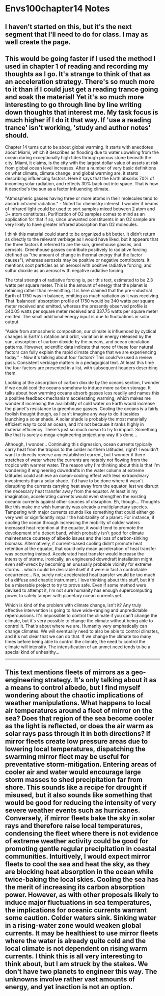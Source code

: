 # Envs100chapter14 Notes

I haven't started on this, but it's the next segment that I'll need to do for class.  I may as well create the page.
---

This would be going faster if I used the method I used in chapter 1 of reading and recording my thoughts as I go.  It's strange to think of that as an acceleration strategy.  There's so much more to it than if I could just get a reading trance going and soak the material!  Yet it's so much more interesting to go through line by line writing down thoughts that interest me.  My task focus is much higher if I do it that way.  If 'use a reading trance' isn't working, 'study and author notes' should.
---

Chapter 14 turns out to be about global warming.  It starts with anecdotes about Miami, which it describes as flooding due to water upwelling from the ocean during exceptionally high tides through porous stone beneath the city.  Miami, it claims, is the city with the largest dollar value of assets at risk from global ocean level increases.  After a number of very basic definitions on what climate, climate change, and global warming are, it starts describing influencing factors.  Here it says that the Earth absorbs 70% of incoming solar radiation, and reflects 30% back out into space.  That is how it describe's the sun as a factor influencing climate.

"Atmospheric gasses having three or more atoms in their molecules tend to absorb infrared radiation." - Noted for chemistry interest.  I wonder if beams of infrared light could be used to sort samples mixed between 2 atom and 3+ atom constitutes.  Purification of O2 samples comes to mind as an application for that if so, since unwanted constituents in an O2 sample are very likely to have greater infrared absorption than O2 molecules.

I think this material could stand to be organized a bit better.  It didn't return as directly to the relevant verbiage as I would have liked, but it appears that the three factors it referred to are the sun, greenhouse gasses, and aerosols.  Greenhouse gasses contribute positively to radiative forcing (defined as "the amount of change in thermal energy that the factor causes"), whereas aerosols may be positive or negative contributors.  It mentions soot particles as an aerosol with positive radiative forcing, and sulfur dioxide as an aerosol with negative radiative forcing.

The total strength of radiative forcing is, per this text, estimated to be 2.3 watts per square meter.  This is the amount of energy that the planet is retaining rather than re-emitting.  It is here claimed that the pre-industrial Earth of 1750 was in balance, emitting as much radiation as it was receiving.  That 'balanced' absorption profile of 1750 would be 340 watts per square meter received and emitted, whereas the presently observed profile is 340.05 watts per square meter received and 337.75 watts per square meter emitted.  The small additional energy input is due to fluctuations in solar output.

"Aside from atmospheric composition, our climate is influenced by cyclical changes in Earth's rotation and orbit, variation in energy released by the sun, absorption of carbon dioxide by the oceans, and ocean circulation patterns.  However, scientific data indicate that none of these four natural factors can fully explain the rapid climate change that we are experiencing today." - Now it's talking about four factors?  This could've used a review pass.  Consistent verbiage matters in a pedagogical text.  At least this time the four factors are presented in a list, with subsequent headers describing them.

Looking at the absorption of carbon dioxide by the oceans section, I wonder if we could cool the oceans somehow to induce more carbon storage.  It talks about how warming oceans absorb gasses less readily and names this a positive feedback mechanism accelerating warming, which makes me wonder if increasing the availability of cold water on Earth would increase the planet's resistance to greenhouse gasses.  Cooling the oceans is a fairly foolish thought though, as I can't imagine any way to do it besides launching a solar shade.  A solar shade is probably the most materially efficient way to cool an ocean, and it's not because it ranks highly in material efficiency.  There's just so much ocean to try to impact.  Something like that is surely a mega-engineering project any way it's done...

Although, I wonder...  Continuing this digression, ocean currents typically carry heat from the tropics to the colder northern latitudes, right?  I wouldn't want to directly reverse any established current, but I wonder if there stretches of water where the currents are notably not flowing from the tropics with warmer water.  The reason why I'm thinking about this is that I'm wondering if engineering downdrafts in the water column at extreme latitudes could achieve an ocean-cooling effect with less extraordinary investments than a solar shade.  It'd have to be done where it wasn't disrupting the currents carrying heat away from the equator, lest we disrupt the necessary heat transfer away from the equator.  At least in my imagination, accelerating currents would even strengthen the existing oceanic currents against other sources of disruption.  Eh, though...  Thoughts like this make me wish humanity was already a multiplanetary species.  Tampering with major currents sounds like something that could either go very well or significantly impair the habitability of a planet.  For instance, if cooling the ocean through increasing the mobility of colder waters increased heat retention at the equator, it would tend to promote the development of a desert band, which probably isn't good for climate maintenance courtesy of albedo issues and the loss of carbon-sinking biomass.  Alternatively, if current-based cooling didn't promote heat retention at the equator, that could only mean acceleration of heat transfer was occurring instead.  Accelerated heat transfer would increase the intensity of storms.  Ironically, an engineered downdraft installation might even self-wreck by becoming an unusually probable vicinity for extreme storms... which could be desirable itself if it were in fact a controllable occurrence...  No, surely not; accelerated heat transfer would be too much of a diffuse and chaotic instrument.  I love thinking about this stuff, but it'd be a miserable project to try to prove safe.  Even if some method were devised to attempt it, I'm not sure humanity has enough supercomputing power to safely tamper with planetary ocean currents yet.

Which is kind of the problem with climate change, isn't it?  Any truly effective intervention is going to have wide-ranging and unpredictable repercussions.  It's impossible to control the climate if you can't change the climate, but it's very possible to change the climate without being able to control it.  That's about where we are.  Humanity very emphatically can change climates.  We will eventually need to also be able to control climates, and it's not clear that we can do that.  If we change the climate too many times before being able to control the climate, the need to control the climate will intensify.  The intensification of an unmet need tends to be a special kind of unhealthy...

---
This text mentions fleets of mirrors as a geo-engineering strategy.  It's only talking about it as a means to control albedo, but I find myself wondering about the chaotic implications of weather manipulations.  What happens to local air temperatures around a fleet of mirror on the sea?  Does that region of the sea become cooler as the light is reflected, or does the air warm as solar rays pass through it in both directions?
If mirror fleets create low pressure areas due to lowering local temperatures, dispatching the swarming mirror fleet may be useful for preventative storm-mitigation.  Entering areas of cooler air and water would encourage large storm masses to shed precipitation far from shore.  This sounds like a recipe for drought if misused, but it also sounds like something that would be good for reducing the intensity of very severe weather events such as hurricanes.
Conversely, if mirror fleets bake the sky in solar rays and therefore raise local temperatures, condensing the fleet where there is not evidence of extreme weather activity could be good for promoting gentle regular precipitation in coastal communities.
Intuitively, I would expect mirror fleets to cool the sea and heat the sky, as they are blocking heat absorption in the ocean while twice-baking the local skies.  Cooling the sea has the merit of increasing its carbon absorption power.  However, as with other proposals likely to induce major fluctuations in sea temperatures, the implications for oceanic currents warrant some caution.  Colder waters sink.  Sinking water in a rising-water zone would weaken global currents.  It may be healthiest to use mirror fleets where the water is already quite cold and the local climate is not dependent on rising warm currents.
I think this is all very interesting to think about, but I am struck by the stakes.  We don't have two planets to engineer this way.  The unknowns involve rather vast amounts of energy, and yet inaction is not an option.
---
